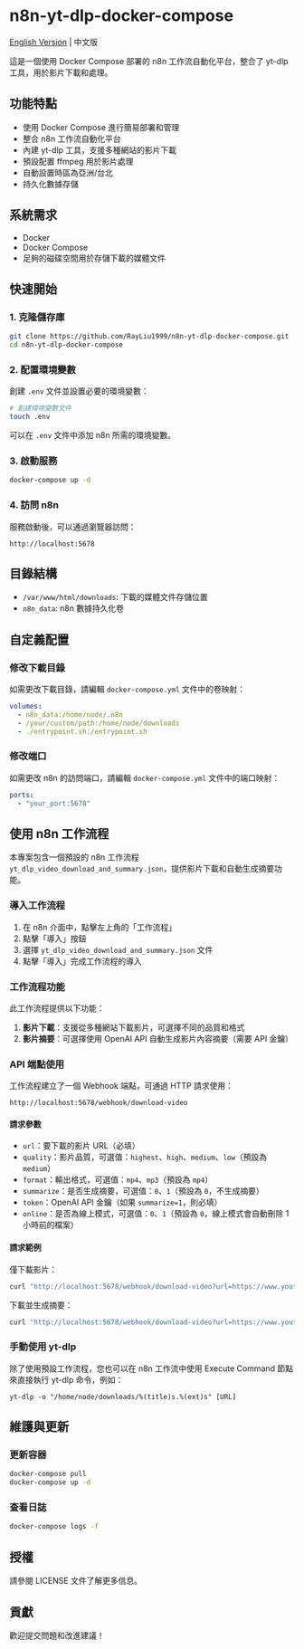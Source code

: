 # n8n-yt-dlp-docker-compose

[English Version](README_EN.md) | 中文版

這是一個使用 Docker Compose 部署的 n8n 工作流自動化平台，整合了 yt-dlp 工具，用於影片下載和處理。

## 功能特點

- 使用 Docker Compose 進行簡易部署和管理
- 整合 n8n 工作流自動化平台
- 內建 yt-dlp 工具，支援多種網站的影片下載
- 預設配置 ffmpeg 用於影片處理
- 自動設置時區為亞洲/台北
- 持久化數據存儲

## 系統需求

- Docker
- Docker Compose
- 足夠的磁碟空間用於存儲下載的媒體文件

## 快速開始

### 1. 克隆儲存庫

```bash
git clone https://github.com/RayLiu1999/n8n-yt-dlp-docker-compose.git
cd n8n-yt-dlp-docker-compose
```

### 2. 配置環境變數

創建 `.env` 文件並設置必要的環境變數：

```bash
# 創建環境變數文件
touch .env
```

可以在 `.env` 文件中添加 n8n 所需的環境變數。

### 3. 啟動服務

```bash
docker-compose up -d
```

### 4. 訪問 n8n

服務啟動後，可以通過瀏覽器訪問：

```
http://localhost:5678
```

## 目錄結構

- `/var/www/html/downloads`: 下載的媒體文件存儲位置
- `n8n_data`: n8n 數據持久化卷

## 自定義配置

### 修改下載目錄

如需更改下載目錄，請編輯 `docker-compose.yml` 文件中的卷映射：

```yaml
volumes:
  - n8n_data:/home/node/.n8n
  - /your/custom/path:/home/node/downloads
  - ./entrypoint.sh:/entrypoint.sh
```

### 修改端口

如需更改 n8n 的訪問端口，請編輯 `docker-compose.yml` 文件中的端口映射：

```yaml
ports:
  - "your_port:5678"
```

## 使用 n8n 工作流程

本專案包含一個預設的 n8n 工作流程 `yt_dlp_video_download_and_summary.json`，提供影片下載和自動生成摘要功能。

### 導入工作流程

1. 在 n8n 介面中，點擊左上角的「工作流程」
2. 點擊「導入」按鈕
3. 選擇 `yt_dlp_video_download_and_summary.json` 文件
4. 點擊「導入」完成工作流程的導入

### 工作流程功能

此工作流程提供以下功能：

1. **影片下載**：支援從多種網站下載影片，可選擇不同的品質和格式
2. **影片摘要**：可選擇使用 OpenAI API 自動生成影片內容摘要（需要 API 金鑰）

### API 端點使用

工作流程建立了一個 Webhook 端點，可通過 HTTP 請求使用：

```
http://localhost:5678/webhook/download-video
```

#### 請求參數

- `url`：要下載的影片 URL（必填）
- `quality`：影片品質，可選值：`highest`、`high`、`medium`、`low`（預設為 `medium`）
- `format`：輸出格式，可選值：`mp4`、`mp3`（預設為 `mp4`）
- `summarize`：是否生成摘要，可選值：`0`、`1`（預設為 `0`，不生成摘要）
- `token`：OpenAI API 金鑰（如果 `summarize=1`，則必填）
- `online`：是否為線上模式，可選值：`0`、`1`（預設為 `0`，線上模式會自動刪除 1 小時前的檔案）

#### 請求範例

僅下載影片：

```bash
curl "http://localhost:5678/webhook/download-video?url=https://www.youtube.com/watch?v=example&quality=high&format=mp4"
```

下載並生成摘要：

```bash
curl "http://localhost:5678/webhook/download-video?url=https://www.youtube.com/watch?v=example&quality=medium&format=mp3&summarize=1&token=your_openai_api_key"
```

### 手動使用 yt-dlp

除了使用預設工作流程，您也可以在 n8n 工作流中使用 Execute Command 節點來直接執行 yt-dlp 命令，例如：

```
yt-dlp -o "/home/node/downloads/%(title)s.%(ext)s" [URL]
```

## 維護與更新

### 更新容器

```bash
docker-compose pull
docker-compose up -d
```

### 查看日誌

```bash
docker-compose logs -f
```

## 授權

請參閱 LICENSE 文件了解更多信息。

## 貢獻

歡迎提交問題和改進建議！
